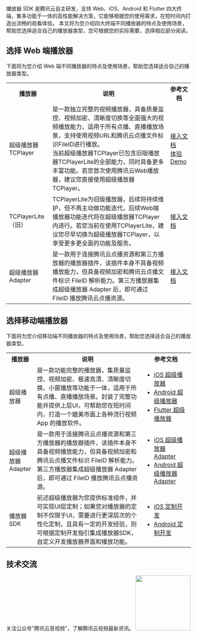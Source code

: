 播放器 SDK 是腾讯云自主研发，支持 Web、iOS、Android 和 Flutter 四大终端，集多功能于一体的高性能解决方案，它能够根据您的使用需求，在短时间内打造出流畅的观看体验。
本文将为您介绍四大终端不同播放器的特点及使用场景，帮助您选择适合自己的播放器类型，您可根据您的实际需要，选择相应部分阅读。

## 选择 Web 端播放器

下面将为您介绍 Web 端不同播放器的特点及使用场景，帮助您选择适合自己的播放器类型。

<table>
<tr><th>播放器</th><th>说明</th><th>参考文档</th></tr>
<tr>
<td>超级播放器TCPlayer</td>
<td>是一款独立完整的视频播放器，具备质量监控、视频加密、清晰度切换等全面强大的视频播放能力，适用于所有点播、直播播放场景，支持使用视频URL和腾讯云点播文件标识FileID进行播放。
	</br>当前超级播放器TCPlayer已包含旧版播放器TCPlayerLite的全部能力，同时具备更多丰富功能。若您首次使用腾讯云Web播放器，建议您直接使用超级播放器TCPlayer。
	</td>
<td><a href="https://cloud.tencent.com/document/product/881/30818">接入文档</a>
	</br><a href="https://tcplayer.vcube.tencent.com">体验Demo</a>
</td>
</tr><tr>
<td>TCPlayerLite（旧）</td>
<td>TCPlayerLite为旧版播放器，后续将持续维护，但不再主动做功能迭代，后续Web端播放器功能迭代将在超级播放器TCPlayer内进行。若您当前在使用TCPlayerLite，建议您尽早切换为超级播放器TCPlayer，以享受更多更全面的功能及服务。</td>
<td><a href="https://cloud.tencent.com/document/product/881/20207">接入文档</a></td>
</tr><tr>
<td>超级播放器 Adapter</td>
<td>是一款用于连接腾讯云点播资源和第三方播放器的播放器插件，该插件本身不具备视频播放能力，但具备视频加密和腾讯云点播文件标识 FileID 解析能力。第三方播放器集成超级播放器 Adapter 后，即可通过 FileID 播放腾讯云点播资源。</td>
<td><a href="https://cloud.tencent.com/document/product/881/30824">接入文档</a></td>
</tr></table>


## 选择移动端播放器

下面将为您介绍移动端不同播放器的特点及使用场景，帮助您选择适合自己的播放器类型。

<table>
<tr><th width=14%>播放器</th><th>说明</th><th width=27%>参考文档</th></tr>
<tr>
<td>超级播放器</td>
<td>是一款功能完整的播放器，集质量监控、视频加密、极速高清、清晰度切换、小窗播放等功能于一体，适用于所有点播、直播播放场景。封装了完整功能并提供上层UI，可帮助您在短时间内，打造一个媲美市面上各种流行视频 App 的播放软件。</td>
<td><ul style="margin:0">
    <li/><a href="https://cloud.tencent.com/document/product/881/20208">iOS 超级播放器</a> 
    <li/><a href="https://cloud.tencent.com/document/product/881/20213">Android 超级播放器</a> 
    <li/><a href="https://cloud.tencent.com/document/product/266/58778">Flutter 超级播放器</a>
</ul></td>
</tr><tr>
<td>超级播放器 Adapter</td>
<td>是一款用于连接腾讯云点播资源和第三方播放器的播放器插件，该插件本身不具备视频播放能力，但具备视频加密和腾讯云点播文件标识 FileID 解析能力。第三方播放器集成超级播放器 Adapter 后，即可通过 FileID 播放腾讯云点播资源。</td>
<td><ul style="margin:0">
    <li/><a href="https://cloud.tencent.com/document/product/881/20209">iOS 超级播放器 Adapter</a>
    <li/><a href="https://cloud.tencent.com/document/product/881/20214">Android 超级播放器 Adapter</a>
</ul></td>
</tr><tr>
<td>播放器SDK</td>
<td>前述超级播放器为您提供标准组件，并可实现UI层定制；如果您对播放器的定制不仅限于UI，需要进行更深层次的个性化定制，且具有一定的开发经验，则可根据定制开发指引集成播放器SDK，自定义开发播放器界面和播放功能。</td>
<td><ul style="margin:0">
	<li/><a href="https://cloud.tencent.com/document/product/881/20210">iOS 定制开发</a> 
	<li/><a href="https://cloud.tencent.com/document/product/881/20215">Android 定制开发</a>
</ul></td>
</tr></table>


## 技术交流

关注公众号"腾讯云音视频"，了解腾讯云视频最新资讯。
<img src="https://main.qcloudimg.com/raw/1c414d4d70e910289eac02b2e14e8c03.jpg" width="150">

